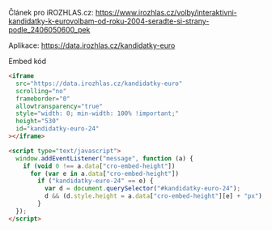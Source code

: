 Článek pro iROZHLAS.cz: https://www.irozhlas.cz/volby/interaktivni-kandidatky-k-eurovolbam-od-roku-2004-seradte-si-strany-podle_2406050600_pek

Aplikace: https://data.irozhlas.cz/kandidatky-euro

Embed kód

```html
<iframe
  src="https://data.irozhlas.cz/kandidatky-euro"
  scrolling="no"
  frameborder="0"
  allowtransparency="true"
  style="width: 0; min-width: 100% !important;"
  height="530"
  id="kandidatky-euro-24"
></iframe>

<script type="text/javascript">
  window.addEventListener("message", function (a) {
    if (void 0 !== a.data["cro-embed-height"])
      for (var e in a.data["cro-embed-height"])
        if ("kandidatky-euro-24" == e) {
          var d = document.querySelector("#kandidatky-euro-24");
          d && (d.style.height = a.data["cro-embed-height"][e] + "px");
        }
  });
</script>
```
